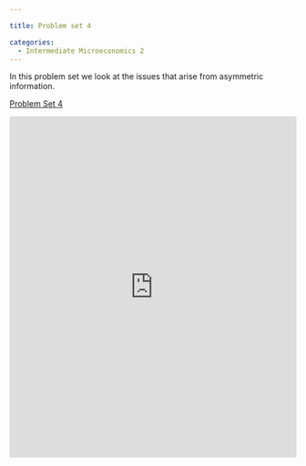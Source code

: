 ```yaml
---

title: Problem set 4

categories:
  - Intermediate Microeconomics 2
---
```

In this problem set we look at the issues that arise from asymmetric information.  

<a title="View Problem Set 4 on Scribd" href="https://www.scribd.com/doc/138360232/Problem-Set-4" >Problem Set 4</a>

<iframe src="https://www.scribd.com/embeds/138360232/content?start_page=1&view_mode=scroll" data-auto-height="false" data-aspect-ratio="undefined" scrolling="no" width="100%" height="600" frameborder="0"></iframe>